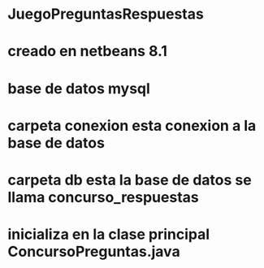 # JuegoPreguntasRespuestas

# creado en netbeans 8.1

# base de datos mysql

# carpeta conexion esta conexion a la base de datos

# carpeta db esta la base de datos se llama concurso_respuestas

# inicializa en la clase principal ConcursoPreguntas.java
